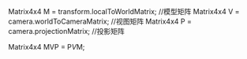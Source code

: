 Matrix4x4 M = transform.localToWorldMatrix; //模型矩阵
Matrix4x4 V = camera.worldToCameraMatrix;   //视图矩阵
Matrix4x4 P = camera.projectionMatrix;      //投影矩阵

Matrix4x4 MVP = P*V*M;